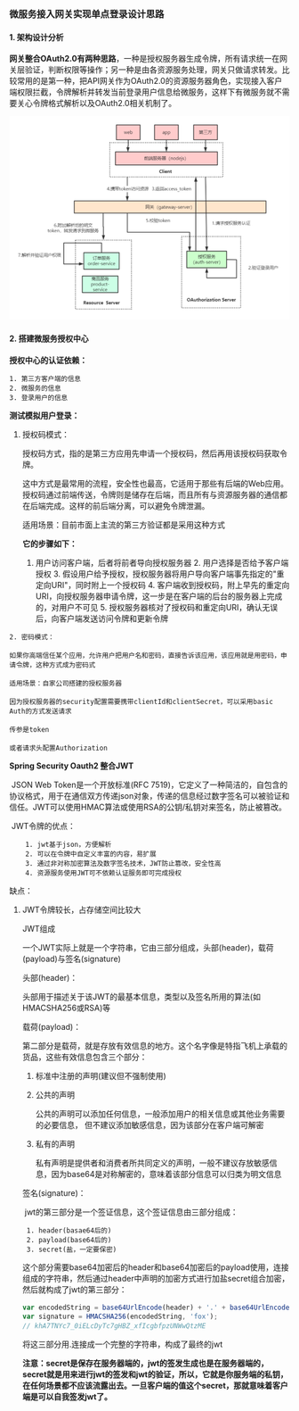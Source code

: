 ### 微服务接入网关实现单点登录设计思路

#### 1. 架构设计分析

**网关整合OAuth2.0有两种思路**，一种是授权服务器生成令牌，所有请求统一在网关层验证，判断权限等操作；另一种是由各资源服务处理，网关只做请求转发。比较常用的是第一种，把API网关作为OAuth2.0的资源服务器角色，实现接入客户端权限拦截，令牌解析并转发当前登录用户信息给微服务，这样下有微服务就不需要关心令牌格式解析以及OAuth2.0相关机制了。

![image-20210624142007532](%E5%BE%AE%E6%9C%8D%E5%8A%A1%E7%BD%91%E5%85%B3.assets/image-20210624142007532.png)

#### 2. 搭建微服务授权中心

**授权中心的认证依赖：**

	1. 第三方客户端的信息
 	2. 微服务的信息
 	3. 登录用户的信息

**测试模拟用户登录：**

 1.    授权码模式：

       授权码方式，指的是第三方应用先申请一个授权码，然后再用该授权码获取令牌。

       这中方式是最常用的流程，安全性也最高，它适用于那些有后端的Web应用。授权码通过前端传送，令牌则是储存在后端，而且所有与资源服务器的通信都在后端完成。这样的前后端分离，可以避免令牌泄漏。

       适用场景：目前市面上主流的第三方验证都是采用这种方式

       **它的步骤如下：**

       	1. 用户访问客户端，后者将前者导向授权服务器
        	2. 用户选择是否给予客户端授权
        	3. 假设用户给予授权，授权服务器将用户导向客户端事先指定的"重定向URI"，同时附上一个授权码
        	4. 客户端收到授权码，附上早先的重定向URI，向授权服务器申请令牌，这一步是在客户端的后台的服务器上完成的，对用户不可见
        	5. 授权服务器核对了授权码和重定向URI，确认无误后，向客户端发送访问令牌和更新令牌

	2. 密码模式：

    如果你高端信任某个应用，允许用户把用户名和密码，直接告诉该应用，该应用就是用密码，申请令牌，这种方式成为密码式

    适用场景：自家公司搭建的授权服务器

    因为授权服务器的security配置需要携带clientId和clientSecret，可以采用basic Auth的方式发送请求

    传参是token

    或者请求头配置Authorization

**Spring Security Oauth2 整合JWT**

​	JSON Web Token是一个开放标准(RFC 7519)，它定义了一种简洁的，自包含的协议格式，用于在通信双方传递json对象，传递的信息经过数字签名可以被验证和信任。JWT可以使用HMAC算法或使用RSA的公钥/私钥对来签名，防止被篡改。

​	JWT令牌的优点：

		1. jwt基于json，方便解析
  		2. 可以在令牌中自定义丰富的内容，易扩展
  		3. 通过非对称加密算法及数字签名技术，JWT防止篡改，安全性高
  		4. 资源服务使用JWT可不依赖认证服务即可完成授权

   缺点：

 1.    JWT令牌较长，占存储空间比较大

       

       JWT组成

       ​	一个JWT实际上就是一个字符串，它由三部分组成，头部(header)，载荷(payload)与签名(signature)

       头部(header)：

       ​	头部用于描述关于该JWT的最基本信息，类型以及签名所用的算法(如HMACSHA256或RSA)等

       载荷(payload)：

       ​	第二部分是载荷，就是存放有效信息的地方。这个名字像是特指飞机上承载的货品，这些有效信息包含三个部分：

        1.    标准中注册的声明(建议但不强制使用)

        2.    公共的声明

              公共的声明可以添加任何信息，一般添加用户的相关信息或其他业务需要的必要信息， 但不建议添加敏感信息，因为该部分在客户端可解密

        3.    私有的声明

              私有声明是提供者和消费者所共同定义的声明，一般不建议存放敏感信息，因为base64是对称解密的，意味着该部分信息可以归类为明文信息

       签名(signature)：

       ​	jwt的第三部分是一个签证信息，这个签证信息由三部分组成：

        	1. header(basae64后的)
        	2. payload(base64后的)
        	3. secret(盐，一定要保密)

       

       ​	这个部分需要base64加密后的header和base64加密后的payload使用，连接组成的字符串，然后通过header中声明的加密方式进行加盐secret组合加密，然后就构成了jwt的第三部分：

       ```javascript
       var encodedString = base64UrlEncode(header) + '.' + base64UrlEncode(payload);
       var signature = HMACSHA256(encodedString, 'fox'); 
       // khA7TNYc7_0iELcDyTc7gHBZ_xfIcgbfpzUNWwQtzME
       ```

       将这三部分用.连接成一个完整的字符串，构成了最终的jwt

       **注意：secret是保存在服务器端的，jwt的签发生成也是在服务器端的，secret就是用来进行jwt的签发和jwt的验证，所以，它就是你服务端的私钥，在任何场景都不应该流露出去。一旦客户端的值这个secret，那就意味着客户端是可以自我签发jwt了。**

       

       

       

